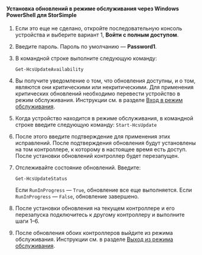 
#### Установка обновлений в режиме обслуживания через Windows PowerShell для StorSimple

1. Если это еще не сделано, откройте последовательную консоль устройства и выберите вариант 1, **Войти с полным доступом**. 

2. Введите пароль. Пароль по умолчанию — **Password1**.

3. В командной строке выполните следующую команду:

     `Get-HcsUpdateAvailability`
    
4. Вы получите уведомление о том, что обновления доступны, и о том, являются они критическими или некритическими. Для применения критических обновлений необходимо перевести устройство в режим обслуживания. Инструкции см. в разделе [Вход в режим обслуживания](#enter-maintenance-mode).

5. Когда устройство находится в режиме обслуживания, в командной строке введите следующую команду: `Start-HcsUpdate`

6. После этого введите подтверждение для применения этих исправлений. После подтверждения обновления будут установлены на том контроллере, к которому в настоящее время есть доступ. После установки обновлений контроллер будет перезапущен.

7. Отслеживайте состояние обновлений. Введите:

	`Get-HcsUpdateStatus`
	
	Если `RunInProgress` — `True`, обновление все еще выполняется. Если `RunInProgress` — `False`, обновление завершено.

7. После установки обновления на текущем контроллере и его перезапуска подключитесь к другому контроллеру и выполните шаги 1–6.

8. После обновления обоих контроллеров выйдите из режима обслуживания. Инструкции см. в разделе [Выход из режима обслуживания](#exit-maintenance-mode).

<!---HONumber=August15_HO6-->